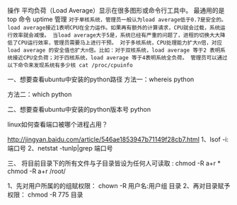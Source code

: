 操作
平均负荷（Load Average）显示在很多图形或命令行工具中。
最通用的是 top 命令 uptime
管理
`对于单核系统，管理员一般认为load average低于0.7是安全的。load average接近1表明CPU在全力运作。如果再有额外的计算请求，CPU就会过载，系统运行效率就会减慢。
当load average大于5是，系统已经有严重的问题了，进程的切换大大降低了CPU运行效率，管理员需要马上进行干预。
对于多核系统，CPU处理能力扩大n倍，对应load average 的安全值也扩大n倍。比如：对于双核系统，load average 等于2 表明系统接近CPU全负荷；对于四核系统，load average 等于4表明系统全负荷。
管理员可以通过以下命令来发现系统有多少核
cat /proc/cpuinfo`


一、想要查看ubuntu中安装的python路径
方法一：whereis python

方法二：which python

二、想要查看ubuntu中安装的python版本号
python


linux如何查看端口被哪个进程占用？ 

http://jingyan.baidu.com/article/546ae1853947b71149f28cb7.html
1、lsof -i:端口号
2、netstat -tunlp|grep 端口号

三、
将目前目录下的所有文件与子目录皆设为任何人可读取 :
chmod -R a+r *
chmod -R a+r /root/

1、先对用户所属的的组赋权限：
chown -R 用户名:用户组 目录
2、再对目录赋予权限：
chmod -R 775 目录 